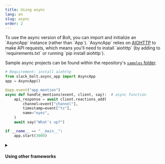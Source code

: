 ```yaml
---
title: Using async
lang: en
slug: async
order: 2
---
```


<div class="section-content">
To use the async version of Bolt, you can import and initialize an `AsyncApp` instance (rather than `App`). `AsyncApp` relies on <a href="https://docs.aiohttp.org/">AIOHTTP</a> to make API requests, which means you'll need to install `aiohttp` (by adding to `requirements.txt` or running `pip install aiohttp`).

Sample async projects can be found within the repository's <a href="https://github.com/slackapi/bolt-python/tree/main/samples">`samples` folder</a>.
</div>

```python
# Requirement: install aiohttp
from slack_bolt.async_app import AsyncApp
app = AsyncApp()

@app.event("app_mention")
async def handle_mentions(event, client, say):  # async function
    api_response = await client.reactions_add(
        channel=event["channel"],
        timestamp=event["ts"],
        name="eyes",
    )
    await say("What's up?")

if __name__ == "__main__":
    app.start(3000)
```

<details class="secondary-wrapper">
<summary class="section-head" markdown="0">
<h4 class="section-head">Using other frameworks</h4>
</summary>

<div class="secondary-content" markdown="0">

Internally `AsyncApp#start()` implements a [`AIOHTTP`](https://docs.aiohttp.org/) web server. If you prefer, you can use a framework other than `AIOHTTP` to handle incoming requests.

This example uses [Sanic](https://sanicframework.org/), but the full list of adapters are in the [`adapter` folder](https://github.com/slackapi/bolt-python/tree/main/slack_bolt/adapter).

The following commands install the necessary requirements and starts the Sanic server on port 3000.

```bash
# Install requirements
pip install slack_bolt sanic uvicorn
# Save the source as async_app.py
uvicorn async_app:api --reload --port 3000 --log-level debug
```
</div>

```python
from slack_bolt.async_app import AsyncApp
app = AsyncApp()

# There is nothing specific to Sanic here!
# AsyncApp is completely framework/runtime agnostic
@app.event("app_mention")
async def handle_app_mentions(say):
    await say("What's up?")

import os
from sanic import Sanic
from sanic.request import Request
from slack_bolt.adapter.sanic import AsyncSlackRequestHandler

# Create an adapter for Sanic with the App instance
app_handler = AsyncSlackRequestHandler(app)
# Create a Sanic app
api = Sanic(name="awesome-slack-app")

@api.post("/slack/events")
async def endpoint(req: Request):
    # app_handler internally runs the App's dispatch method
    return await app_handler.handle(req)

if __name__ == "__main__":
    api.run(host="0.0.0.0", port=int(os.environ.get("PORT", 3000)))
```
</details>
